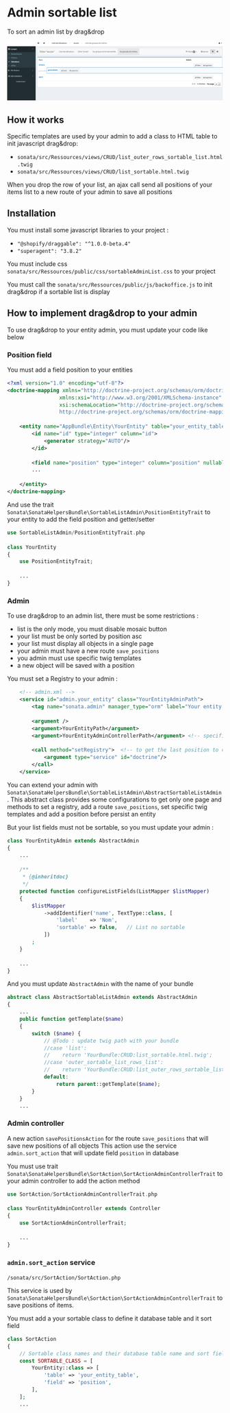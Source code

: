 # Admin sortable list

To sort an admin list by drag&drop

![sortable-admin-list.png](img/sortable-admin-list.png)

## How it works

Specific templates are used by your admin to add a class to HTML table to init javascript drag&drop:
- `sonata/src/Ressources/views/CRUD/list_outer_rows_sortable_list.html.twig`
- `sonata/src/Ressources/views/CRUD/list_sortable.html.twig`

When you drop the row of your list, an ajax call send all positions of your items list to a new route of your admin to save all positions

## Installation

You must install some javascript libraries to your project :
 - `"@shopify/draggable": "^1.0.0-beta.4"`
 - `"superagent": "3.8.2"`
 
You must include css `sonata/src/Ressources/public/css/sortableAdminList.css` to your project
 
You must call the `sonata/src/Ressources/public/js/backoffice.js` to init drag&drop if a sortable list is display

## How to implement drag&drop to your admin

To use drag&drop to your entity admin, you must update your code like below

### Position field

You must add a field position to your entities

```xml
<?xml version="1.0" encoding="utf-8"?>
<doctrine-mapping xmlns="http://doctrine-project.org/schemas/orm/doctrine-mapping"
                 xmlns:xsi="http://www.w3.org/2001/XMLSchema-instance"
                 xsi:schemaLocation="http://doctrine-project.org/schemas/orm/doctrine-mapping
                 http://doctrine-project.org/schemas/orm/doctrine-mapping.xsd">

    <entity name="AppBundle\Entity\YourEntity" table="your_entity_table">
        <id name="id" type="integer" column="id">
            <generator strategy="AUTO"/>
        </id>

        <field name="position" type="integer" column="position" nullable="true"/>
        ...

    </entity>
</doctrine-mapping>
```

And use the trait `Sonata\SonataHelpersBundle\SortableListAdmin\PositionEntityTrait` to your entity to add the field position and getter/setter

```php
use SortableListAdmin/PositionEntityTrait.php

class YourEntity
{
    use PositionEntityTrait;

    ...
}
```

### Admin 

To use drag&drop to an admin list, there must be some restrictions :
- list is the only mode, you must disable mosaic button
- your list must be only sorted by position asc
- your list must display all objects in a single page
- your admin must have a new route `save_positions`
- you admin must use specific twig templates
- a new object will be saved with a position

You must set a Registry to your admin :
```xml
    <!-- admin.xml -->
    <service id="admin.your_entity" class="YourEntityAdminPath">
        <tag name="sonata.admin" manager_type="orm" label="Your entity admin" show_mosaic_button="false"/> <!-- disable mosaic button -->

        <argument />
        <argument>YourEntityPath</argument>
        <argument>YourEntityAdminControllerPath</argument> <!-- specific controller -->

        <call method="setRegistry">  <!-- to get the last position to create new entity with position -->
            <argument type="service" id="doctrine"/>
        </call>
    </service>
```

You can extend your admin with `Sonata\SonataHelpersBundle\SortableListAdmin\AbstractSortableListAdmin`.
This abstract class provides some configurations to get only one page and methods to set a registry, add a route `save_positions`, set specific twig templates and add a position before persist an entity

But your list fields must not be sortable, so you must update your admin :

```php
class YourEntityAdmin extends AbstractAdmin
{
    ...
    
    /**
     * {@inheritdoc}
     */
    protected function configureListFields(ListMapper $listMapper)
    {
        $listMapper
            ->addIdentifier('name', TextType::class, [
                'label'    => 'Nom',
                'sortable' => false,   // List no sortable
            ])
        ;
    }

    ...
}
```

And you must update `AbstractAdmin` with the name of your bundle
```php
abstract class AbstractSortableListAdmin extends AbstractAdmin
{
    ...
    public function getTemplate($name)
    {
        switch ($name) {
            // @Todo : update twig path with your bundle
            //case 'list':
            //    return 'YourBundle:CRUD:list_sortable.html.twig';
            //case 'outer_sortable_list_rows_list':
            //    return 'YourBundle:CRUD:list_outer_rows_sortable_list.html.twig';
            default:
                return parent::getTemplate($name);
        }
    }
    ...
```

### Admin controller

A new action `savePositionsAction` for the route `save_positions` that will save new positions of all objects
This action use the service `admin.sort_action` that will update field `position` in database

You must use trait `Sonata\SonataHelpersBundle\SortAction\SortActionAdminControllerTrait` to your admin controller to add the action method


```php
use SortAction/SortActionAdminControllerTrait.php

class YourEntityAdminController extends Controller
{
    use SortActionAdminControllerTrait;

    ...
}
```

### `admin.sort_action` service

`/sonata/src/SortAction/SortAction.php`

This service is used by `Sonata\SonataHelpersBundle\SortAction\SortActionAdminControllerTrait` to save positions of items.

You must add a your sortable class to define it database table and it sort field
```php
class SortAction
{
    // Sortable class names and their database table name and sort field
    const SORTABLE_CLASS = [
        YourEntity::class => [
            'table' => 'your_entity_table',
            'field' => 'position',
        ],
    ];
    ...
```